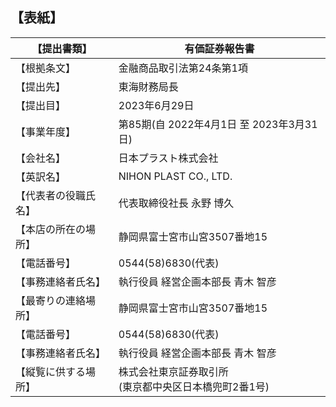 ## 【表紙】

| 【提出書類】     | 有価証券報告書                          |
|------------|----------------------------------|
| 【根拠条文】     | 金融商品取引法第24条第1項                   |
| 【提出先】      | 東海財務局長                           |
| 【提出目】      | 2023年6月29日                       |
| 【事業年度】     | 第85期(自 2022年4月1日 至 2023年3月31日)   |
| 【会社名】      | 日本プラスト株式会社                       |
| 【英訳名】      | NIHON PLAST CO., LTD.            |
| 【代表者の役職氏名】 | 代表取締役社長 永野 博久                    |
| 【本店の所在の場所】 | 静岡県富士宮市山宮3507番地15                |
| 【電話番号】     | 0544(58)6830(代表)                 |
| 【事務連絡者氏名】  | 執行役員 経営企画本部長 青木 智彦               |
| 【最寄りの連絡場所】 | 静岡県富士宮市山宮3507番地15                |
| 【電話番号】     | 0544(58)6830(代表)                 |
| 【事務連絡者氏名】  | 執行役員 経営企画本部長 青木 智彦               |
| 【縦覧に供する場所】 | 株式会社東京証券取引所<br>(東京都中央区日本橋兜町2番1号) |